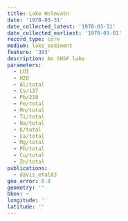 ```yaml
---
title: Lake Holmvatn
date: '1978-03-31'
date_collected_latest: '1978-03-31'
date_collected_earliest: '1978-03-01'
record_type: core
medium: lake_sediment
feature: '393'
description: An SNSF lake
parameters:
  - LOI
  - H2O
  - Al/total
  - Cs/137
  - Pb/210
  - Fe/total
  - Mn/total
  - Ti/total
  - Na/total
  - K/total
  - Ca/total
  - Mg/total
  - Pb/total
  - Cu/total
  - Zn/total
publications:
  - davis_etal83
geo_error: 0.0
geometry: ''
bbox: ~
longitude: ''
latitude: ''
---
```

